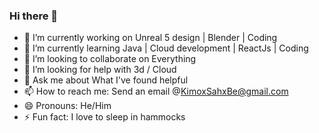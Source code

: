 ### Hi there 👋

- 🔭 I’m currently working on Unreal 5 design | Blender | Coding
- 🌱 I’m currently learning Java | Cloud development | ReactJs | Coding
- 👯 I’m looking to collaborate on Everything
- 🤔 I’m looking for help with 3d / Cloud
- 💬 Ask me about What I've found helpful
- 📫 How to reach me: Send an email @KimoxSahxBe@gmail.com
- 😄 Pronouns: He/Him
- ⚡ Fun fact: I love to sleep in hammocks
